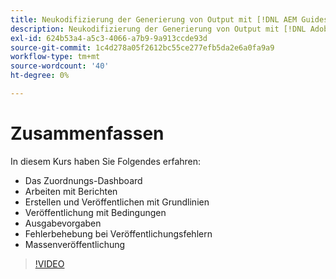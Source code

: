```yaml
---
title: Neukodifizierung der Generierung von Output mit [!DNL AEM Guides]
description: Neukodifizierung der Generierung von Output mit [!DNL Adobe Experience Manager Guides]
exl-id: 624b53a4-a5c3-4066-a7b9-9a913ccde93d
source-git-commit: 1c4d278a05f2612bc55ce277efb5da2e6a0fa9a9
workflow-type: tm+mt
source-wordcount: '40'
ht-degree: 0%

---
```


# Zusammenfassen

In diesem Kurs haben Sie Folgendes erfahren:

- Das Zuordnungs-Dashboard
- Arbeiten mit Berichten
- Erstellen und Veröffentlichen mit Grundlinien
- Veröffentlichung mit Bedingungen
- Ausgabevorgaben
- Fehlerbehebung bei Veröffentlichungsfehlern
- Massenveröffentlichung

>[!VIDEO](https://video.tv.adobe.com/v/338987?quality=12&learn=on)
